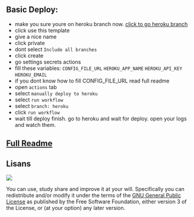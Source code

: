 ## Basic Deploy:
- make you sure youre on heroku branch now. [click to go heroku branch](https://github.com/ali-mmagneto/MirrorLeechTelegramBot)
- click use this template
- give a nice name
- click private
- dont select `Include all branches`
- click create
- go settings secrets actions
- fill these variables: `CONFIG_FILE_URL` `HEROKU_APP_NAME` `HEROKU_API_KEY` `HEROKU_EMAIL`
- if you dont know how to fill CONFIG_FILE_URL read full readme
- open `actions` tab
- select `manually deploy to heroku`
- select `run workflow`
- select `branch: heroku`
- click `run workflow`
- wait till deploy finish. go to heroku and wait for deploy. open your logs and watch them.

## [Full Readme](https://huzunluartemis.github.io/MirrorLeechTelegramBot)

## Lisans

![](https://www.gnu.org/graphics/gplv3-127x51.png)

You can use, study share and improve it at your will. Specifically you can redistribute and/or modify it under the terms of the [GNU General Public License](https://www.gnu.org/licenses/gpl-3.0.html) as published by the Free Software Foundation, either version 3 of the License, or (at your option) any later version.
